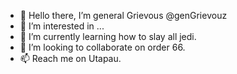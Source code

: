 - 👋 Hello there, I’m general Grievous @genGrievouz
- 👀 I’m interested in ... 
- 🌱 I’m currently learning how to slay all jedi.
- 💞️ I’m looking to collaborate on order 66.
- 📫 Reach me on Utapau.

<!---
genGrievouz/genGrievouz is a ✨ special ✨ repository because its `README.md` (this file) appears on your GitHub profile.
You can click the Preview link to take a look at your changes.
--->
